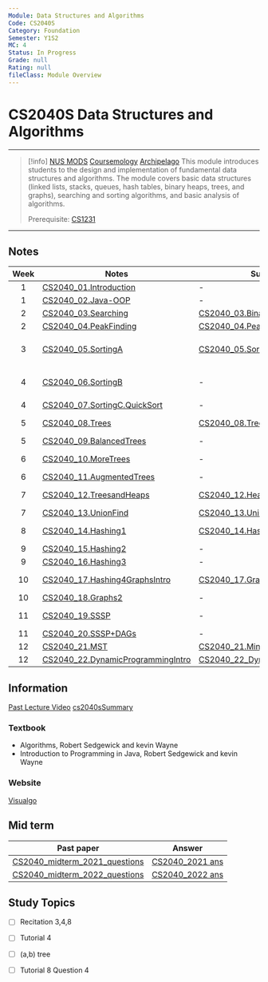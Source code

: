 ```yaml
---
Module: Data Structures and Algorithms
Code: CS2040S
Category: Foundation
Semester: Y1S2
MC: 4
Status: In Progress
Grade: null
Rating: null
fileClass: Module Overview
---
```

# CS2040S Data Structures and Algorithms
---
>[!info] [NUS MODS](https://nusmods.com/modules/CS2040S/data-structures-and-algorithms) [Coursemology](https://coursemology.org/courses/2455) [Archipelago](https://archipelago.rocks/student/app/studentDB/student/63c4e83541119035f3e16c22/token/a027b948-aca3-4ee7-af02-3af5b9264a8f)
This module introduces students to the design and implementation of fundamental data structures and algorithms. The module covers basic data structures (linked lists, stacks, queues, hash tables, binary heaps, trees, and graphs), searching and sorting algorithms, and basic analysis of algorithms.
>
>Prerequisite: [CS1231](CS1231.md)

---

## Notes

| Week | Notes                              | Summary                      | Recitation                                      | Tutorial                                                                                 |
|:----:| ---------------------------------- | ---------------------------- | ----------------------------------------------- | ---------------------------------------------------------------------------------------- |
|  1   | [CS2040_01.Introduction](CS2040_01.Introduction.pdf)            | -                            | -                                               | -                                                                                        |
|  1   | [CS2040_02.Java-OOP](CS2040_02.Java-OOP.pdf)                | -                            | -                                               | -                                                                                        |
|  2   | [CS2040_03.Searching](CS2040_03.Searching.pdf)               | [CS2040_03.Binary_Search](CS2040_03.Binary_Search.md)          | -                                               | -                                                                                        |
|  2   | [CS2040_04.PeakFinding](CS2040_04.PeakFinding.pdf)             | [CS2040_04.Peak_Finding](CS2040_04.Peak_Finding.md)           | -                                               | -                                                                                        |
|  3   | [CS2040_05.SortingA](CS2040_05.SortingA.pdf)                | [CS2040_05.Sorting](CS2040_05.Sorting.md)                | [CS2040_Recitation+01](CS2040_Recitation+01.pdf)<br>[CS2040_Rec01Solution](CS2040_Rec01Solution.md)      | [CS2040_tut01](CS2040_tut01.pdf)<br>[CS2040_tut01solution](CS2040_tut01solution.md)<br>[CS2040_tut1_soln](CS2040_tut1_soln.pdf)                                  |
|  4   | [CS2040_06.SortingB](CS2040_06.SortingB.pdf)                | -                            | [CS2040_Recitation+02](CS2040_Recitation+02.pdf)<br>[CS2040_Rec02Solution](CS2040_Rec02Solution.pptx) | [CS2040_tut02](CS2040_tut02.pdf)<br>[CS2040_tut02solution](CS2040_tut02solution.md)<br>[CS2040_tut2_soln](CS2040_tut2_soln.pdf)                                  |
|  4   | [CS2040_07.SortingC.QuickSort](CS2040_07.SortingC.QuickSort.pdf)      | -                            | -                                               | -                                                                                        |
|  5   | [CS2040_08.Trees](CS2040_08.Trees.pdf)                   | [CS2040_08.Trees](CS2040_08.Trees.md)                  | [CS2040_Recitation+03](CS2040_Recitation+03.pdf)<br>[CS2040_R3](CS2040_R3.pptx)            | [CS2040_tut03](CS2040_tut03.pdf)<br>[CS2040_tut3_soln](CS2040_tut3_soln.pdf) |
|  5   | [CS2040_09.BalancedTrees](CS2040_09.BalancedTrees.pdf)           | -                            | -                                               | -                                                                                        |
|  6   | [CS2040_10.MoreTrees](CS2040_10.MoreTrees.pdf)               | -                            | [CS2040_Recitation+04](CS2040_Recitation+04.pdf)<br>[CS2040_R4](CS2040_R4.pptx)            | [CS2040_tut4](CS2040_tut4.pdf)<br>[CS2040_tut4_soln](CS2040_tut4_soln.pdf)  |
|  6   | [CS2040_11.AugmentedTrees](CS2040_11.AugmentedTrees.pdf)          | -                            | -                                               | -                                                                                        |
|  7   | [CS2040_12.TreesandHeaps](CS2040_12.TreesandHeaps.pdf)           | [CS2040_12.Heaps](CS2040_12.Heaps.md)                 | [CS2040_Recitation+05](CS2040_Recitation+05.pdf)<br>[CS2040_R5](CS2040_R5.pptx)            | [CS2040_tut5](CS2040_tut5.pdf)<br>[CS2040_tut5_soln](CS2040_tut5_soln.pdf)  |
|  7   | [CS2040_13.UnionFind](CS2040_13.UnionFind.pdf)               | [CS2040_13.UnionFind](CS2040_13.UnionFind.md)             | -                                               | -                                                                                        |
|  8   | [CS2040_14.Hashing1](CS2040_14.Hashing1.pdf)                | [CS2040_14.Hashing](CS2040_14.Hashing.md)               | [CS2040_Recitation+06](CS2040_Recitation+06.pdf)                           | [CS2040_tut06](CS2040_tut06.pdf)<br>[CS2040_tut6_soln](CS2040_tut6_soln.pdf)                                                       |
|  9   | [CS2040_15.Hashing2](CS2040_15.Hashing2.pdf)                | -                            | [CS2040_Recitation+07](CS2040_Recitation+07.pdf)                           | [CS2040_tut07](CS2040_tut07.pdf)                                                                            |
|  9   | [CS2040_16.Hashing3](CS2040_16.Hashing3.pdf)                | -                            | -                                               | -                                                                                        |
|  10  | [CS2040_17.Hashing4GraphsIntro](CS2040_17.Hashing4GraphsIntro.pdf)     | [CS2040_17.Graphs](CS2040_17.Graphs.md)                | -                                               | [CS2040_tut8](CS2040_tut8.pdf)<br>[CS2040_tut8_soln](CS2040_tut8_soln.pdf) |
|  10  | [CS2040_18.Graphs2](CS2040_18.Graphs2.pdf)                 | -                            | -                                               | -                                                                                        |
|  11  | [CS2040_19.SSSP](CS2040_19.SSSP.pdf)                    | -                            | [CS2040_Recitation+08](CS2040_Recitation+08.pdf)                           | [CS2040_tut9](CS2040_tut9.pdf)<br>[CS2040_tut9_soln](CS2040_tut9_soln.pdf) |
|  11  | [CS2040_20.SSSP+DAGs](CS2040_20.SSSP+DAGs.pdf)               | -                            | -                                               | -                                                                                        |
|  12  | [CS2040_21.MST](CS2040_21.MST.pdf)                     | [CS2040_21.Minimum_Spanning_Tree](CS2040_21.Minimum_Spanning_Tree.md) | [CS2040_Recitation+09](CS2040_Recitation+09.pdf)                           | [CS2040_tut10](CS2040_tut10.pdf)                    |
|  12  | [CS2040_22.DynamicProgrammingIntro](CS2040_22.DynamicProgrammingIntro.pdf) | [CS2040_22_Dynamic_Programming](CS2040_22_Dynamic_Programming.md)                             |                                               | -                                                                                        |


## Information

[Past Lecture Video](https://www.youtube.com/watch?v=YDFfsX4Qs-A&list=PLgpwqdiEMkHA0pU_uspC6N88RwMpt9rC8&index=2)
[cs2040sSummary ](cs2040sSummary%20.pdf)

### Textbook 

- Algorithms, Robert Sedgewick and kevin Wayne
- Introduction to Programming in Java, Robert Sedgewick and kevin Wayne

### Website 

[Visualgo](https://visualgo.net)

## Mid term

| Past paper                     | Answer           |
| ------------------------------ | ---------------- |
| [CS2040_midterm_2021_questions](CS2040_midterm_2021_questions.pdf) | [CS2040_2021 ans](CS2040_2021%20ans.pdf) |
| [CS2040_midterm_2022_questions](CS2040_midterm_2022_questions.pdf) | [CS2040_2022 ans](CS2040_2022%20ans.pdf) |

## Study Topics


- [ ] Recitation 3,4,8
- [ ] Tutorial 4
- [ ] (a,b) tree
- [ ] Tutorial 8 Question 4



